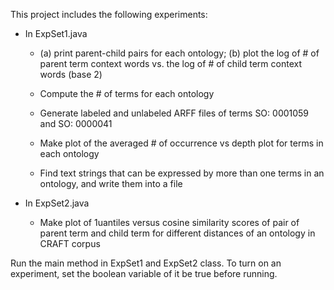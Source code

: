 This project includes the following experiments:

+ In ExpSet1.java
	- (a) print parent-child pairs for each ontology; (b) plot the log of # of parent term context words vs. the log of # of child term context words (base 2)
	   
	- Compute the # of terms for each ontology
	
	- Generate labeled and unlabeled ARFF files of terms SO: 0001059 and SO: 0000041
	
	- Make plot of the averaged # of occurrence vs depth plot for terms in each ontology
	
	- Find text strings that can be expressed by more than one terms in an ontology, and write them into a file
	
+ In ExpSet2.java
	- Make plot of 1uantiles versus cosine similarity scores of pair of parent term and child term for different distances of an ontology in CRAFT corpus
	

Run the main method in ExpSet1 and ExpSet2 class. To turn on an experiment, set the boolean variable of it be true before running.
